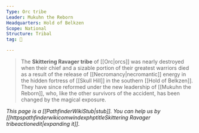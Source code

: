 ```yaml
---
Type: Orc tribe
Leader: Mukuhn the Reborn
Headquarters: Hold of Belkzen
Scope: National
Structure: Tribal
tag: 👥

---
```


> The **Skittering Ravager tribe** of [[Orc|orcs]] was nearly destroyed when their chief and a sizable portion of their greatest warriors died as a result of the release of [[Necromancy|necromantic]] energy in the hidden fortress of [[Skull Hill]] in the southern [[Hold of Belkzen]]. They have since reformed under the new leadership of [[Mukuhn the Reborn]], who, like the other survivors of the accident, has been changed by the magical exposure.



*This page is a [[PathfinderWikiStub|stub]]. You can help us by [[httpspathfinderwikicomwindexphptitleSkittering Ravager tribeactionedit|expanding it]].*







